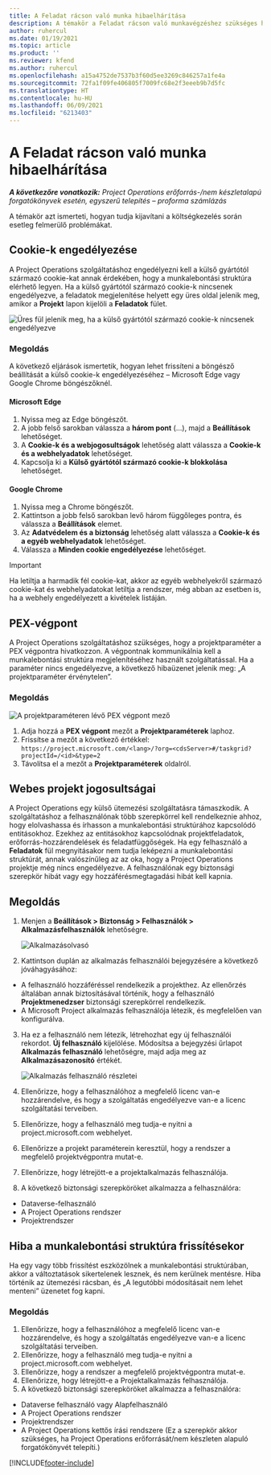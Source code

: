 ```yaml
---
title: A Feladat rácson való munka hibaelhárítása
description: A témakör a Feladat rácson való munkavégzéshez szükséges hibaelhárítási információkat írja le.
author: ruhercul
ms.date: 01/19/2021
ms.topic: article
ms.product: ''
ms.reviewer: kfend
ms.author: ruhercul
ms.openlocfilehash: a15a4752de7537b3f60d5ee3269c846257a1fe4a
ms.sourcegitcommit: 72fa1f09fe406805f7009fc68e2f3eeeb9b7d5fc
ms.translationtype: HT
ms.contentlocale: hu-HU
ms.lasthandoff: 06/09/2021
ms.locfileid: "6213403"
---
```

# <a name="troubleshoot-working-in-the-task-grid"></a>A Feladat rácson való munka hibaelhárítása 

_**A következőre vonatkozik:** Project Operations erőforrás-/nem készletalapú forgatókönyvek esetén, egyszerű telepítés – proforma számlázás_

A témakör azt ismerteti, hogyan tudja kijavítani a költségkezelés során esetleg felmerülő problémákat.

## <a name="enable-cookies"></a>Cookie-k engedélyezése

A Project Operations szolgáltatáshoz engedélyezni kell a külső gyártótól származó cookie-kat annak érdekében, hogy a munkalebontási struktúra elérhető legyen. Ha a külső gyártótól származó cookie-k nincsenek engedélyezve, a feladatok megjelenítése helyett egy üres oldal jelenik meg, amikor a **Projekt** lapon kijelöli a **Feladatok** fület.

![Üres fül jelenik meg, ha a külső gyártótól származó cookie-k nincsenek engedélyezve](media/blankschedule.png)


### <a name="workaround"></a>Megoldás
A következő eljárások ismertetik, hogyan lehet frissíteni a böngésző beállítását a külső cookie-k engedélyezéséhez – Microsoft Edge vagy Google Chrome böngészőknél.

#### <a name="microsoft-edge"></a>Microsoft Edge

1. Nyissa meg az Edge böngészőt.
2. A jobb felső sarokban válassza a **három pont** (...), majd a **Beállítások** lehetőséget.
3. A **Cookie-k és a webjogosultságok** lehetőség alatt válassza a **Cookie-k és a webhelyadatok** lehetőséget.
4. Kapcsolja ki a **Külső gyártótól származó cookie-k blokkolása** lehetőséget.

#### <a name="google-chrome"></a>Google Chrome

1. Nyissa meg a Chrome böngészőt.
2. Kattintson a jobb felső sarokban levő három függőleges pontra, és válassza a **Beállítások** elemet.
3. Az **Adatvédelem és a biztonság** lehetőség alatt válassza a **Cookie-k és a egyéb webhelyadatok** lehetőséget.
4. Válassza a **Minden cookie engedélyezése** lehetőséget.

> [!IMPORTANT]
> Ha letiltja a harmadik fél cookie-kat, akkor az egyéb webhelyekről származó cookie-kat és webhelyadatokat letiltja a rendszer, még abban az esetben is, ha a webhely engedélyezett a kivételek listáján.

## <a name="pex-endpoint"></a>PEX-végpont

A Project Operations szolgáltatáshoz szükséges, hogy a projektparaméter a PEX végpontra hivatkozzon. A végpontnak kommunikálnia kell a munkalebontási struktúra megjelenítéséhez használt szolgáltatással. Ha a paraméter nincs engedélyezve, a következő hibaüzenet jelenik meg: „A projektparaméter érvénytelen”. 

### <a name="workaround"></a>Megoldás
 ![A projektparaméteren lévő PEX végpont mező](media/projectparameter.png)

1. Adja hozzá a **PEX végpont** mezőt a **Projektparaméterek** laphoz.
2. Frissítse a mezőt a következő értékkel: `https://project.microsoft.com/<lang>/?org=<cdsServer>#/taskgrid?projectId=/<id>&type=2`
3. Távolítsa el a mezőt a **Projektparaméterek** oldalról.

## <a name="privileges-for-project-for-the-web"></a>Webes projekt jogosultságai

A Project Operations egy külső ütemezési szolgáltatásra támaszkodik. A szolgáltatáshoz a felhasználónak több szerepkörrel kell rendelkeznie ahhoz, hogy elolvashassa és írhasson a munkalebontási struktúrához kapcsolódó entitásokhoz. Ezekhez az entitásokhoz kapcsolódnak projektfeladatok, erőforrás-hozzárendelések és feladatfüggőségek. Ha egy felhasználó a **Feladatok** fül megnyitásakor nem tudja leképezni a munkalebontási struktúrát, annak valószínűleg az az oka, hogy a Project Operations projektje még nincs engedélyezve. A felhasználónak egy biztonsági szerepkör hibát vagy egy hozzáférésmegtagadási hibát kell kapnia.


## <a name="workaround"></a>Megoldás

1. Menjen a **Beállítások > Biztonság > Felhasználók > Alkalmazásfelhasználók** lehetőségre.  

   ![Alkalmazásolvasó](media/applicationuser.jpg)
   
2. Kattintson duplán az alkalmazás felhasználói bejegyzésére a következő jóváhagyásához:

 - A felhasználó hozzáféréssel rendelkezik a projekthez. Az ellenőrzés általában annak biztosításával történik, hogy a felhasználó **Projektmenedzser** biztonsági szerepkörrel rendelkezik.
 - A Microsoft Project alkalmazás felhasználója létezik, és megfelelően van konfigurálva.
 
3. Ha ez a felhasználó nem létezik, létrehozhat egy új felhasználói rekordot. **Új felhasználó** kijelölése. Módosítsa a bejegyzési űrlapot **Alkalmazás felhasználó** lehetőségre, majd adja meg az **Alkalmazásazonosító** értékét.

   ![Alkalmazás felhasználó részletei](media/applicationuserdetails.jpg)

4. Ellenőrizze, hogy a felhasználóhoz a megfelelő licenc van-e hozzárendelve, és hogy a szolgáltatás engedélyezve van-e a licenc szolgáltatási terveiben.
5. Ellenőrizze, hogy a felhasználó meg tudja-e nyitni a project.microsoft.com webhelyet.
6. Ellenőrizze a projekt paraméterein keresztül, hogy a rendszer a megfelelő projektvégpontra mutat-e.
7. Ellenőrizze, hogy létrejött-e a projektalkalmazás felhasználója.
8. A következő biztonsági szerepköröket alkalmazza a felhasználóra:

  - Dataverse-felhasználó
  - A Project Operations rendszer
  - Projektrendszer

## <a name="error-when-updating-the-work-breakdown-structure"></a>Hiba a munkalebontási struktúra frissítésekor

Ha egy vagy több frissítést eszközölnek a munkalebontási struktúrában, akkor a változtatások sikertelenek lesznek, és nem kerülnek mentésre. Hiba történik az ütemezési rácsban, és „A legutóbbi módosításait nem lehet menteni” üzenetet fog kapni.

### <a name="workaround"></a>Megoldás

1. Ellenőrizze, hogy a felhasználóhoz a megfelelő licenc van-e hozzárendelve, és hogy a szolgáltatás engedélyezve van-e a licenc szolgáltatási terveiben.
2. Ellenőrizze, hogy a felhasználó meg tudja-e nyitni a project.microsoft.com webhelyet.
3. Ellenőrizze, hogy a rendszer a megfelelő projektvégpontra mutat-e.
4. Ellenőrizze, hogy létrejött-e a Projektalkalmazás felhasználója.
5. A következő biztonsági szerepköröket alkalmazza a felhasználóra:
  
  - Dataverse felhasználó vagy Alapfelhasználó
  - A Project Operations rendszer
  - Projektrendszer
  - A Project Operations kettős írási rendszere (Ez a szerepkör akkor szükséges, ha Project Operations erőforrását/nem készleten alapuló forgatókönyvét telepíti.)


[!INCLUDE[footer-include](../includes/footer-banner.md)]

